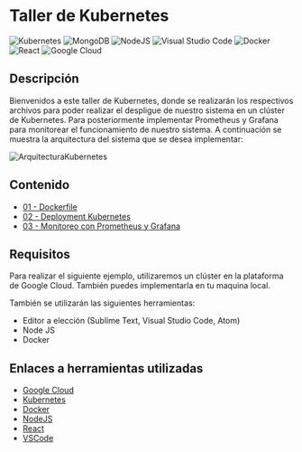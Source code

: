 <h1> <b> Taller de Kubernetes </b> </h1>

![Kubernetes](https://img.shields.io/badge/Kubernetes-gray?style=flat-square&logo=kubernetes)
![MongoDB](https://img.shields.io/badge/MongoDB-gray?style=flat-square&logo=mongodb)
![NodeJS](https://img.shields.io/badge/NodeJS-gray?style=flat-square&logo=javascript)
![Visual Studio Code](https://img.shields.io/badge/VS_Code-gray?style=flat-square&logo=visual-studio-code)
![Docker](https://img.shields.io/badge/Docker-gray?style=flat-square&logo=docker)
![React](https://img.shields.io/badge/React-gray?style=flat-square&logo=react)
![Google Cloud](https://img.shields.io/badge/Google_Cloud-gray?style=flat-square&logo=google-cloud)

<h2> Descripción </h2>

Bienvenidos a este taller de Kubernetes, donde se realizarán los respectivos archivos para poder realizar el despligue de nuestro sistema en un clúster de Kubernetes. Para posteriormente implementar Prometheus y Grafana para monitorear el funcionamiento de nuestro sistema. A continuación se muestra la arquitectura del sistema que se desea implementar:

![ArquitecturaKubernetes](https://i.ibb.co/F72FYSK/PCI.png)

<h2> Contenido </h2>

- [01 - Dockerfile](https://github.com/LuisArana631/Taller-gRPC/tree/main/02-grpcServer)
- [02 - Deployment Kubernetes](https://github.com/LuisArana631/Taller-gRPC/tree/main/03-grpcClient)
- [03 - Monitoreo con Prometheus y Grafana](https://github.com/LuisArana631/Taller-gRPC/tree/main/03-grpcClient)


<h2> Requisitos </h2>

Para realizar el siguiente ejemplo, utilizaremos un clúster en la plataforma de Google Cloud. También puedes implementarla en tu maquina local.

También se utilizarán las siguientes herramientas:

- Editor a elección (Sublime Text, Visual Studio Code, Atom)
- Node JS
- Docker

<h2> Enlaces a herramientas utilizadas </h2>

- [Google Cloud](https://cloud.google.com/)
- [Kubernetes](https://kubernetes.io/es/)
- [Docker](https://www.docker.com/)
- [NodeJS](https://nodejs.org/es/)
- [React](https://es.reactjs.org/)
- [VSCode](https://code.visualstudio.com/)

